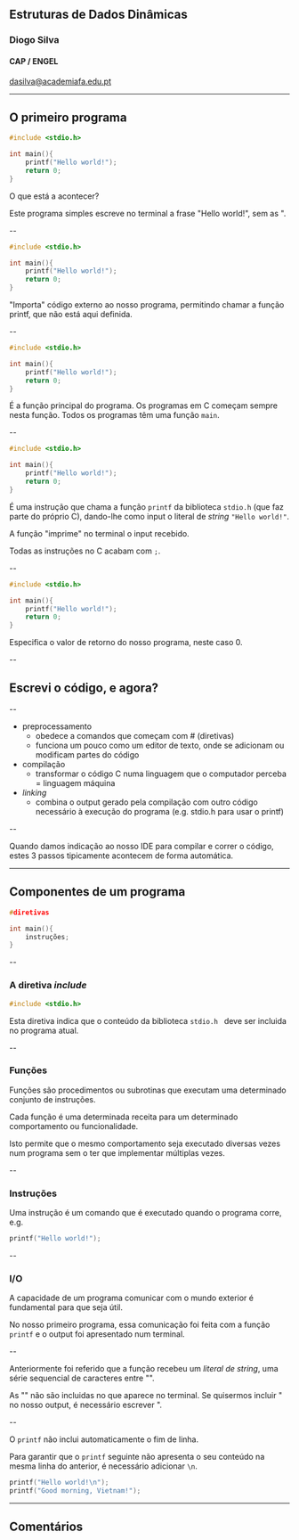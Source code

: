 
## Estruturas de Dados Dinâmicas

### Diogo Silva
####  CAP / ENGEL
dasilva@academiafa.edu.pt

<!-- .slide: data-background="white" -->
---

## O primeiro programa

```c
#include <stdio.h>

int main(){
    printf("Hello world!");
    return 0;
}
```

O que está a acontecer?
<!-- .element: class="fragment fade-out" data-fragment-index="0"-->

Este programa simples escreve no terminal a frase "Hello world!", sem as ".
<!-- .element: class="fragment fade-in-then-out" data-fragment-index="0"-->

--


```c [1]
#include <stdio.h>

int main(){
    printf("Hello world!");
    return 0;
}
```

"Importa" código externo ao nosso programa, permitindo chamar a
função printf, que não está aqui definida.



--


```c [3,6]
#include <stdio.h>

int main(){
    printf("Hello world!");
    return 0;
}
```

É a função principal do programa.
Os programas em C começam sempre nesta função.
Todos os programas têm uma função `main`.

--

```c [4]
#include <stdio.h>

int main(){
    printf("Hello world!");
    return 0;
}
```

É uma instrução que chama a função
`printf` da biblioteca `stdio.h` (que faz parte do próprio C),
dando-lhe como input o literal de _string_ `"Hello world!"`.

A função "imprime" no terminal o input recebido.

Todas as instruções no C acabam com `;`.
<!-- .element: class="fragment" -->

--

```c [5]
#include <stdio.h>

int main(){
    printf("Hello world!");
    return 0;
}
```

Especifica o valor de retorno do nosso programa,
neste caso 0.

--

## Escrevi o código, e agora?


--

- preprocessamento
  - obedece a comandos que começam com # (diretivas) 
  <!-- .element: class="fragment" -->
  - funciona um pouco como um editor de texto, onde se adicionam ou modificam partes do código <!-- .element: class="fragment" -->
- compilação
  - transformar o código C numa linguagem que o computador perceba = linguagem máquina
  <!-- .element: class="fragment" -->
- _linking_
  - combina o output gerado pela compilação com outro código necessário à execução do programa (e.g. stdio.h para usar o printf)
  <!-- .element: class="fragment" -->

--

Quando damos indicação ao nosso IDE para compilar e correr o código,
estes 3 passos tipicamente acontecem de forma automática.

---

## Componentes de um programa

```c
#diretivas

int main(){
    instruções;
}
```

--

### A diretiva _include_

```c
#include <stdio.h>
```

Esta diretiva indica que o conteúdo da biblioteca `stdio.h ` deve ser incluida no programa atual.

--

### Funções

Funções são procedimentos ou subrotinas que executam uma determinado conjunto de instruções.

Cada função é uma determinada receita para um determinado comportamento ou funcionalidade.
<!-- .element: class="fragment" -->

Isto permite que o mesmo comportamento seja executado diversas vezes num programa sem o ter que implementar múltiplas vezes.
<!-- .element: class="fragment" -->

--

### Instruções

Uma instrução é um comando que é executado quando o programa corre, e.g.

```c
printf("Hello world!");
```

--

### I/O

A capacidade de um programa comunicar com o mundo exterior é fundamental para que seja útil.

No nosso primeiro programa, essa comunicação foi feita com a função `printf` e o output foi apresentado num terminal.

--

Anteriormente foi referido que a função recebeu um _literal de string_, uma série sequencial de caracteres entre "".

As "" não são incluidas no que aparece no terminal. Se quisermos incluir " no nosso output, é necessário escrever \".


--

O `printf` não inclui automaticamente o fim de linha.

Para garantir que o `printf` seguinte não apresenta o seu conteúdo na mesma linha do anterior, é necessário adicionar `\n`.

```c
printf("Hello world!\n");
printf("Good morning, Vietnam!");
```

---


## Comentários

